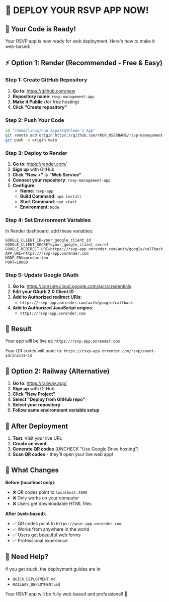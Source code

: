 # 🚀 DEPLOY YOUR RSVP APP NOW!

## 🎯 **Your Code is Ready!**

Your RSVP app is now ready for web deployment. Here's how to make it web-based:

## ⚡ **Option 1: Render (Recommended - Free & Easy)**

### Step 1: Create GitHub Repository
1. **Go to**: https://github.com/new
2. **Repository name**: `rsvp-management-app`
3. **Make it Public** (for free hosting)
4. **Click "Create repository"**

### Step 2: Push Your Code
```bash
cd "/home/linux/Fun Apps/Kathleen's App"
git remote add origin https://github.com/YOUR_USERNAME/rsvp-management-app.git
git push -u origin main
```

### Step 3: Deploy to Render
1. **Go to**: https://render.com/
2. **Sign up** with GitHub
3. **Click "New +" → "Web Service"**
4. **Connect your repository**: `rsvp-management-app`
5. **Configure**:
   - **Name**: `rsvp-app`
   - **Build Command**: `npm install`
   - **Start Command**: `npm start`
   - **Environment**: `Node`

### Step 4: Set Environment Variables
In Render dashboard, add these variables:
```
GOOGLE_CLIENT_ID=your_google_client_id
GOOGLE_CLIENT_SECRET=your_google_client_secret
GOOGLE_REDIRECT_URI=https://rsvp-app.onrender.com/auth/google/callback
APP_URL=https://rsvp-app.onrender.com
NODE_ENV=production
PORT=10000
```

### Step 5: Update Google OAuth
1. **Go to**: https://console.cloud.google.com/apis/credentials
2. **Edit your OAuth 2.0 Client ID**
3. **Add to Authorized redirect URIs**:
   - `https://rsvp-app.onrender.com/auth/google/callback`
4. **Add to Authorized JavaScript origins**:
   - `https://rsvp-app.onrender.com`

## 🎉 **Result**

Your app will be live at: `https://rsvp-app.onrender.com`

Your QR codes will point to: `https://rsvp-app.onrender.com/rsvp/event-id/invite-id`

## 🚀 **Option 2: Railway (Alternative)**

1. **Go to**: https://railway.app/
2. **Sign up** with GitHub
3. **Click "New Project"**
4. **Select "Deploy from GitHub repo"**
5. **Select your repository**
6. **Follow same environment variable setup**

## 🎯 **After Deployment**

1. **Test**: Visit your live URL
2. **Create an event**
3. **Generate QR codes** (UNCHECK "Use Google Drive hosting")
4. **Scan QR codes** - they'll open your live web app!

## 📱 **What Changes**

**Before (localhost only)**:
- ❌ QR codes point to `localhost:4000`
- ❌ Only works on your computer
- ❌ Users get downloadable HTML files

**After (web-based)**:
- ✅ QR codes point to `https://your-app.onrender.com`
- ✅ Works from anywhere in the world
- ✅ Users get beautiful web forms
- ✅ Professional experience

## 🔧 **Need Help?**

If you get stuck, the deployment guides are in:
- `QUICK_DEPLOYMENT.md`
- `RAILWAY_DEPLOYMENT.md`

Your RSVP app will be fully web-based and professional! 🎉
